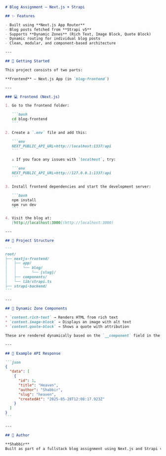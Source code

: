 
````markdown
# Blog Assignment – Next.js + Strapi

## ✨ Features

- Built using **Next.js App Router**
- Blog posts fetched from **Strapi v5**
- Supports **Dynamic Zones** (Rich Text, Image Block, Quote Block)
- Dynamic routing for individual blog posts
- Clean, modular, and component-based architecture

---

## 🚀 Getting Started

This project consists of two parts:

**Frontend** – Next.js App (in `blog-frontend`)

---

### 💻 Frontend (Next.js)

1. Go to the frontend folder:

   ```bash
   cd blog-frontend
   ```

2. Create a `.env` file and add this:

   ```env
   NEXT_PUBLIC_API_URL=http://localhost:1337/api
   ```

   ⚠️ If you face any issues with `localhost`, try:

   ```env
   NEXT_PUBLIC_API_URL=http://127.0.0.1:1337/api
   ```

3. Install frontend dependencies and start the development server:

   ```bash
   npm install
   npm run dev
   ```

4. Visit the blog at:
   [http://localhost:3000](http://localhost:3000)

---

## 📁 Project Structure

```
root/
├── nextjs-frontend/
│   ├── app/
│   │   └── blog/
│   │       └── [slug]/
│   ├── components/
│   └── lib/strapi.ts
├── strapi-backend/
```

---

## 🧩 Dynamic Zone Components

* `content.rich-text` → Renders HTML from rich text
* `content.image-block` → Displays an image with alt text
* `content.quote-block` → Shows a quote with attribution

These are rendered dynamically based on the `__component` field in the API response.

---

## 📜 Example API Response

```json
{
  "data": [
    {
      "id": 1,
      "title": "Heaven",
      "author": "Shabbir",
      "slug": "heaven",
      "createdAt": "2025-05-28T12:08:17.923Z"
    }
  ]
}
```

---

## 🙋 Author

**Shabbir**
Built as part of a fullstack blog assignment using Next.js and Strapi v5.